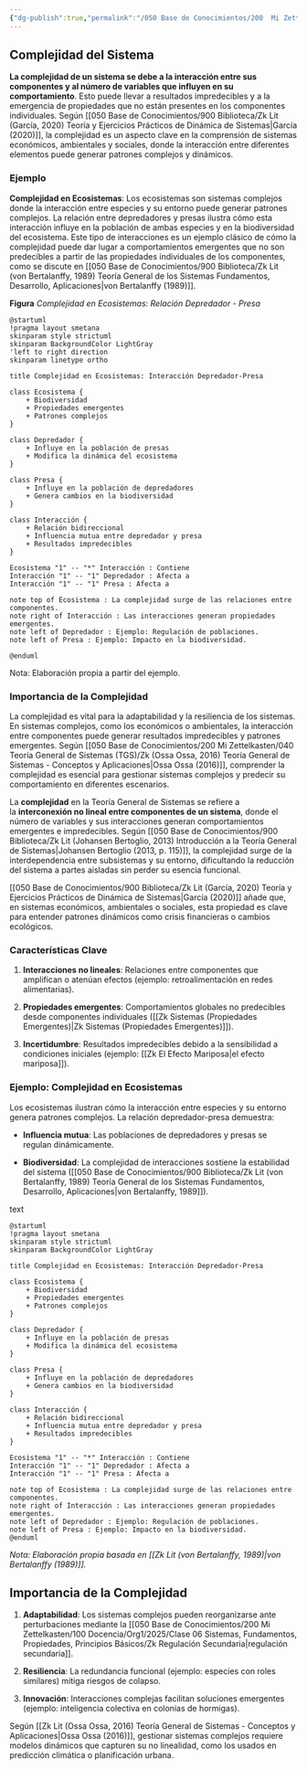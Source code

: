 ```yaml
---
{"dg-publish":true,"permalink":"/050 Base de Conocimientos/200  Mi Zettelkasten/100 Docencia/Org1/2025/Clase 06 Sistemas, Fundamentos, Propiedades, Principios Básicos/Zk Sistemas (Complejidad de los Sistemas)/","tags":["digitalGarden","complejidad"]}
---
```


## Complejidad del Sistema

**La complejidad de un sistema se debe a la interacción entre sus componentes y al número de variables que influyen en su comportamiento**. Esto puede llevar a resultados impredecibles y a la emergencia de propiedades que no están presentes en los componentes individuales. Según [[050 Base de Conocimientos/900 Biblioteca/Zk Lit (García, 2020) Teoría y Ejercicios Prácticos de Dinámica de Sistemas\|García (2020)]], la complejidad es un aspecto clave en la comprensión de sistemas económicos, ambientales y sociales, donde la interacción entre diferentes elementos puede generar patrones complejos y dinámicos.

### Ejemplo

**Complejidad en Ecosistemas**: Los ecosistemas son sistemas complejos donde la interacción entre especies y su entorno puede generar patrones complejos. La relación entre depredadores y presas ilustra cómo esta interacción influye en la población de ambas especies y en la biodiversidad del ecosistema. Este tipo de interacciones es un ejemplo clásico de cómo la complejidad puede dar lugar a comportamientos emergentes que no son predecibles a partir de las propiedades individuales de los componentes, como se discute en [[050 Base de Conocimientos/900 Biblioteca/Zk Lit (von Bertalanffy, 1989) Teoría General de los Sistemas Fundamentos, Desarrollo, Aplicaciones\|von Bertalanffy (1989)]].

**Figura**
_Complejidad en Ecosistemas: Relación Depredador - Presa_
```plantuml
@startuml
!pragma layout smetana
skinparam style strictuml
skinparam BackgroundColor LightGray
'left to right direction
skinparam linetype ortho

title Complejidad en Ecosistemas: Interacción Depredador-Presa

class Ecosistema {
    + Biodiversidad
    + Propiedades emergentes
    + Patrones complejos
}

class Depredador {
    + Influye en la población de presas
    + Modifica la dinámica del ecosistema
}

class Presa {
    + Influye en la población de depredadores
    + Genera cambios en la biodiversidad
}

class Interacción {
    + Relación bidireccional
    + Influencia mutua entre depredador y presa
    + Resultados impredecibles
}

Ecosistema "1" -- "*" Interacción : Contiene
Interacción "1" -- "1" Depredador : Afecta a
Interacción "1" -- "1" Presa : Afecta a

note top of Ecosistema : La complejidad surge de las relaciones entre componentes.
note right of Interacción : Las interacciones generan propiedades emergentes.
note left of Depredador : Ejemplo: Regulación de poblaciones.
note left of Presa : Ejemplo: Impacto en la biodiversidad.

@enduml
```
Nota: Elaboración propia a partir del ejemplo.

### Importancia de la Complejidad

La complejidad es vital para la adaptabilidad y la resiliencia de los sistemas. En sistemas complejos, como los económicos o ambientales, la interacción entre componentes puede generar resultados impredecibles y patrones emergentes. Según [[050 Base de Conocimientos/200  Mi Zettelkasten/040 Teoría General de Sistemas (TGS)/Zk (Ossa Ossa, 2016) Teoría General de Sistemas -  Conceptos y Aplicaciones\|Ossa Ossa (2016)]], comprender la complejidad es esencial para gestionar sistemas complejos y predecir su comportamiento en diferentes escenarios.


La **complejidad** en la Teoría General de Sistemas se refiere a la **interconexión no lineal entre componentes de un sistema**, donde el número de variables y sus interacciones generan comportamientos emergentes e impredecibles. Según [[050 Base de Conocimientos/900 Biblioteca/Zk Lit (Johansen Bertoglio, 2013) Introducción a la Teoría General de Sistemas\|Johansen Bertoglio (2013, p. 115)]], la complejidad surge de la interdependencia entre subsistemas y su entorno, dificultando la reducción del sistema a partes aisladas sin perder su esencia funcional.

[[050 Base de Conocimientos/900 Biblioteca/Zk Lit (García, 2020) Teoría y Ejercicios Prácticos de Dinámica de Sistemas\|García (2020)]] añade que, en sistemas económicos, ambientales o sociales, esta propiedad es clave para entender patrones dinámicos como crisis financieras o cambios ecológicos.

### Características Clave

1. **Interacciones no lineales**: Relaciones entre componentes que amplifican o atenúan efectos (ejemplo: retroalimentación en redes alimentarias).

2. **Propiedades emergentes**: Comportamientos globales no predecibles desde componentes individuales ([[Zk Sistemas (Propiedades Emergentes)\|Zk Sistemas (Propiedades Emergentes)]]).

3. **Incertidumbre**: Resultados impredecibles debido a la sensibilidad a condiciones iniciales (ejemplo: [[Zk El Efecto Mariposa\|el efecto mariposa]]).

### Ejemplo: Complejidad en Ecosistemas

Los ecosistemas ilustran cómo la interacción entre especies y su entorno genera patrones complejos. La relación depredador-presa demuestra:

- **Influencia mutua**: Las poblaciones de depredadores y presas se regulan dinámicamente.
    
- **Biodiversidad**: La complejidad de interacciones sostiene la estabilidad del sistema ([[050 Base de Conocimientos/900 Biblioteca/Zk Lit (von Bertalanffy, 1989) Teoría General de los Sistemas Fundamentos, Desarrollo, Aplicaciones\|von Bertalanffy, 1989]]).


text

```plantuml
@startuml
!pragma layout smetana
skinparam style strictuml
skinparam BackgroundColor LightGray

title Complejidad en Ecosistemas: Interacción Depredador-Presa

class Ecosistema {
    + Biodiversidad
    + Propiedades emergentes
    + Patrones complejos
}

class Depredador {
    + Influye en la población de presas
    + Modifica la dinámica del ecosistema
}

class Presa {
    + Influye en la población de depredadores
    + Genera cambios en la biodiversidad
}

class Interacción {
    + Relación bidireccional
    + Influencia mutua entre depredador y presa
    + Resultados impredecibles
}

Ecosistema "1" -- "*" Interacción : Contiene
Interacción "1" -- "1" Depredador : Afecta a
Interacción "1" -- "1" Presa : Afecta a

note top of Ecosistema : La complejidad surge de las relaciones entre componentes.
note right of Interacción : Las interacciones generan propiedades emergentes.
note left of Depredador : Ejemplo: Regulación de poblaciones.
note left of Presa : Ejemplo: Impacto en la biodiversidad.
@enduml

```

_Nota: Elaboración propia basada en [[Zk Lit (von Bertalanffy, 1989)\|von Bertalanffy (1989)]]._

## **Importancia de la Complejidad**

1. **Adaptabilidad**: Los sistemas complejos pueden reorganizarse ante perturbaciones mediante la [[050 Base de Conocimientos/200  Mi Zettelkasten/100 Docencia/Org1/2025/Clase 06 Sistemas, Fundamentos, Propiedades, Principios Básicos/Zk Regulación Secundaria\|regulación secundaria]].

2. **Resiliencia**: La redundancia funcional (ejemplo: especies con roles similares) mitiga riesgos de colapso.

3. **Innovación**: Interacciones complejas facilitan soluciones emergentes (ejemplo: inteligencia colectiva en colonias de hormigas).

Según [[Zk Lit (Ossa Ossa, 2016) Teoría General de Sistemas - Conceptos y Aplicaciones\|Ossa Ossa (2016)]], gestionar sistemas complejos requiere modelos dinámicos que capturen su no linealidad, como los usados en predicción climática o planificación urbana.